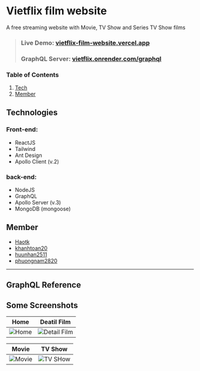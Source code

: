 # **Vietflix film website**
A free streaming website with Movie, TV Show and Series TV Show films

>### **Live Demo**: [vietflix-film-website.vercel.app](https://vietflix-film-website.vercel.app)
>### **GraphQL Server**: [vietflix.onrender.com/graphql](https://vietflix.onrender.com/graphql)
### Table of Contents
1. [Tech](#tech)
2. [Member](#member)


## Technologies <a name="tech"><a/>
### **Front-end:**

- ReactJS
- Tailwind
- Ant Design
- Apollo Client (v.2)
  
### **back-end:**
- NodeJS
- GraphQL
- Apollo Server (v.3)
- MongoDB (mongoose)

## Member <a name="member"></a>
- [Haotk](https://github.com/Haotk)
- [khanhtoan20](https://github.com/khanhtoan20)
- [huunhan2511](https://github.com/huunhan2511)
- [phuongnam2820](https://github.com/phuongnam2811)

---
## GraphQL Reference


## Some Screenshots
| **Home** | **Deatil Film** |
| :-: | :-: |
| ![Home](https://dummyimage.com/1280x1080/db2117/ffff1a) | ![Detail Film](https://dummyimage.com/1280x1080/db2117/ffff1a) |

| **Movie** | **TV Show** |
| :-: | :-: |
| ![Movie](https://dummyimage.com/1280x1080/db2117/ffff1a) | ![TV SHow](https://dummyimage.com/1280x1080/db2117/ffff1a) |
